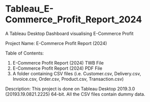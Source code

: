 # Tableau_E-Commerce_Profit_Report_2024

A Tableau Desktop Dashboard visualising E-Commerce Profit

Project Name: E-Commerce Profit Report (2024)

Table of Contents:

1. E-Commerce Profit Report (2024) TWB File
2. E-Commerce Profit Report (2024) PDF File
3. A folder containing CSV files (i.e. Customer.csv, Delivery.csv, Invoice.csv, Order.csv, Product.csv, Transaction.csv)

Description: This project is done on Tableau Desktop 2019.3.0 (20193.19.0821.2225) 64-bit.
All the CSV files contain dummy data.

